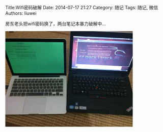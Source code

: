 Title:Wifi密码破解
Date: 2014-07-17 21:27
Category: 随记
Tags: 随记, 微信
Authors: liuwei

房东老头把wifi密码换了，两台笔记本暴力破解中...

<img src="../../static/images/2014/20140717/54.pic_hd.jpg" width="400" />